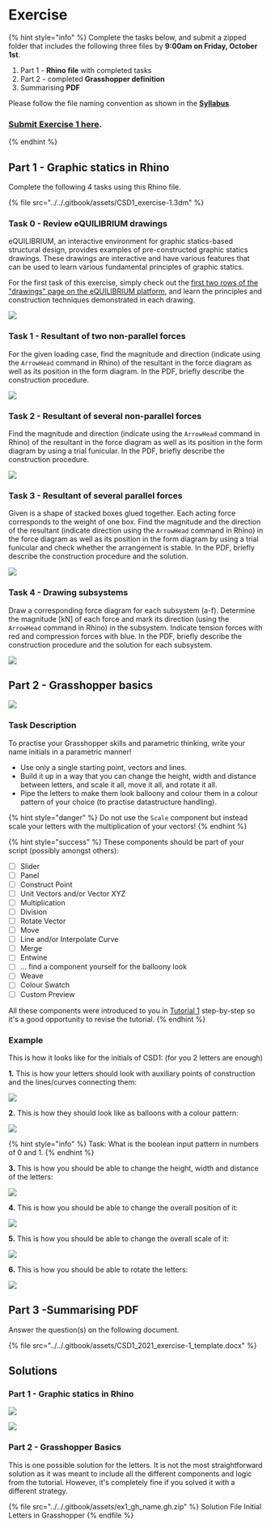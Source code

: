# Exercise

{% hint style="info" %}
Complete the tasks below, and submit a zipped folder that includes the following three files by **9:00am on Friday, October 1st**.&#x20;

1. Part 1 - **Rhino file** with completed tasks
2. Part 2 - completed **Grasshopper definition**
3. Summarising **PDF**

Please follow the file naming convention as shown in the [**Syllabus**](../../syllabus.md#submissions).

### [Submit Exercise 1 here](https://www.dropbox.com/request/iMMgttjL5ZG9PBpksF3d).
{% endhint %}

## Part 1 - Graphic statics in Rhino

Complete the following 4 tasks using this Rhino file.

{% file src="../../.gitbook/assets/CSD1_exercise-1.3dm" %}

### Task 0 - Review eQUILIBRIUM drawings

eQUILIBRIUM, an interactive environment for graphic statics-based structural design, provides examples of pre-constructed graphic statics drawings. These drawings are interactive and have various features that can be used to learn various fundamental principles of graphic statics.&#x20;

For the first task of this exercise, simply check out the [first two rows of the "drawings" page on the eQUILIBRIUM platform](https://block.arch.ethz.ch/eq/drawing), and learn the principles and construction techniques demonstrated in each drawing.&#x20;

![](<../../.gitbook/assets/image (209).png>)

### Task 1 -  Resultant of two non-parallel forces

For the given loading case, find the magnitude and direction (indicate using the `ArrowHead` command in Rhino) of the resultant in the force diagram as well as its position in the form diagram. In the PDF, briefly describe the construction procedure.

![](<../../.gitbook/assets/image (197).png>)

### Task 2 - Resultant of several non-parallel forces

Find the magnitude and direction (indicate using the `ArrowHead` command in Rhino) of the resultant in the force diagram as well as its position in the form diagram by using a trial funicular. In the PDF, briefly describe the construction procedure.

![](<../../.gitbook/assets/image (240).png>)

### Task 3 - Resultant of several parallel forces

Given is a shape of stacked boxes glued together. Each acting force corresponds to the weight of one box. Find the magnitude and the direction of the resultant (indicate direction using the `ArrowHead` command in Rhino) in the force diagram as well as its position in the form diagram by using a trial funicular and check whether the arrangement is stable. In the PDF, briefly describe the construction procedure and the solution.

![](<../../.gitbook/assets/image (177).png>)

### Task 4 - Drawing subsystems

Draw a corresponding force diagram for each subsystem (a-f). Determine the magnitude \[kN] of each force and mark its direction (using the `ArrowHead` command in Rhino) in the subsystem. Indicate tension forces with red and compression forces with blue. In the PDF, briefly describe the construction procedure and the solution for each subsystem.

![](<../../.gitbook/assets/image (131).png>)

## Part 2 - Grasshopper basics

![](<../../.gitbook/assets/csd1\_ex1\_balloons (1).png>)

### Task Description

To practise your Grasshopper skills and parametric thinking, write your name initials in a parametric manner!

* Use only a single starting point, vectors and lines.&#x20;
* Build it up in a way that you can change the height, width and distance between letters, and scale it all, move it all, and rotate it all.&#x20;
* Pipe the letters to make them look balloony and colour them in a colour pattern of your choice (to practise datastructure handling).

{% hint style="danger" %}
Do not use the `Scale` component but instead scale your letters with the multiplication of your vectors!
{% endhint %}

{% hint style="success" %}
These components should be part of your script (possibly amongst others):

* [ ] Slider
* [ ] Panel
* [ ] Construct Point
* [ ] Unit Vectors and/or Vector XYZ
* [ ] Multiplication
* [ ] Division
* [ ] Rotate Vector
* [ ] Move
* [ ] Line and/or Interpolate Curve
* [ ] Merge&#x20;
* [ ] Entwine
* [ ] ... find a component yourself for the balloony look
* [ ] Weave
* [ ] Colour Swatch
* [ ] Custom Preview

All these components were introduced to you in [Tutorial 1](tutorial-1.md) step-by-step so it's a good opportunity to revise the tutorial.
{% endhint %}

### Example

This is how it looks like for the initials of CSD1: (for you 2 letters are enough)

**1.** This is how your letters should look with auxiliary points of construction and the lines/curves connecting them:

![](../../.gitbook/assets/csd1\_ex1\_points-curves.png)

**2.** This is how they should look like as balloons with a colour pattern:

![](../../.gitbook/assets/csd1\_ex1\_balloons.png)

{% hint style="info" %}
Task: What is the boolean input pattern in numbers of 0 and 1.&#x20;
{% endhint %}

**3.** This is how you should be able to change the height, width and distance of the letters:

![](../../.gitbook/assets/csd1\_ex1\_height-width-distance.gif)

**4.** This is how you should be able to change the overall position of it:

![](../../.gitbook/assets/csd1\_ex1\_position.gif)

**5.** This is how you should be able to change the overall scale of it:

![](../../.gitbook/assets/csd1\_ex1\_scaling.gif)

**6.** This is how you should be able to rotate the letters:

![](<../../.gitbook/assets/csd1\_ex1\_rotate (1).gif>)

## Part 3 -Summarising PDF

Answer the question(s) on the following document.&#x20;

{% file src="../../.gitbook/assets/CSD1_2021_exercise-1_template.docx" %}

## Solutions

### Part 1 - Graphic statics in Rhino

![](../../.gitbook/assets/JL\_UE01\_Solution-01.png)

![](../../.gitbook/assets/JL\_UE01\_Solution-02.png)

### Part 2 - Grasshopper Basics

This is one possible solution for the letters. It is not the most straightforward solution as it was meant to include all the different components and logic from the tutorial. However, it's completely fine if you solved it with a different strategy.&#x20;

{% file src="../../.gitbook/assets/ex1_gh_name.gh.zip" %}
Solution File Initial Letters in Grasshopper
{% endfile %}
